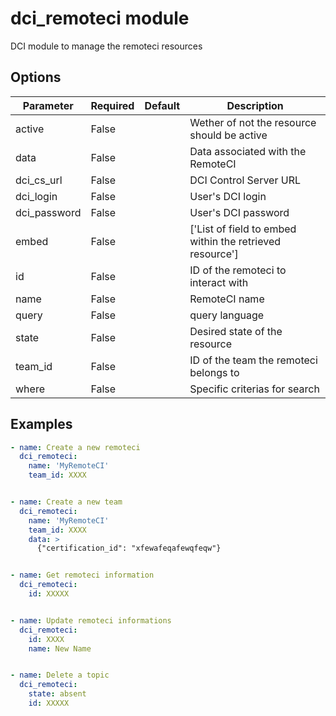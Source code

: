 # dci_remoteci module

DCI module to manage the remoteci resources

## Options

| Parameter | Required | Default | Description |
| --------- | -------- | ------- | ----------- |
| active | False |  | Wether of not the resource should be active |
| data | False |  | Data associated with the RemoteCI |
| dci_cs_url | False |  | DCI Control Server URL |
| dci_login | False |  | User's DCI login |
| dci_password | False |  | User's DCI password |
| embed | False |  | ['List of field to embed within the retrieved resource'] |
| id | False |  | ID of the remoteci to interact with |
| name | False |  | RemoteCI name |
| query | False |  | query language |
| state | False |  | Desired state of the resource |
| team_id | False |  | ID of the team the remoteci belongs to |
| where | False |  | Specific criterias for search |

## Examples

```yaml
- name: Create a new remoteci
  dci_remoteci:
    name: 'MyRemoteCI'
    team_id: XXXX


- name: Create a new team
  dci_remoteci:
    name: 'MyRemoteCI'
    team_id: XXXX
    data: >
      {"certification_id": "xfewafeqafewqfeqw"}


- name: Get remoteci information
  dci_remoteci:
    id: XXXXX


- name: Update remoteci informations
  dci_remoteci:
    id: XXXX
    name: New Name


- name: Delete a topic
  dci_remoteci:
    state: absent
    id: XXXXX
```
